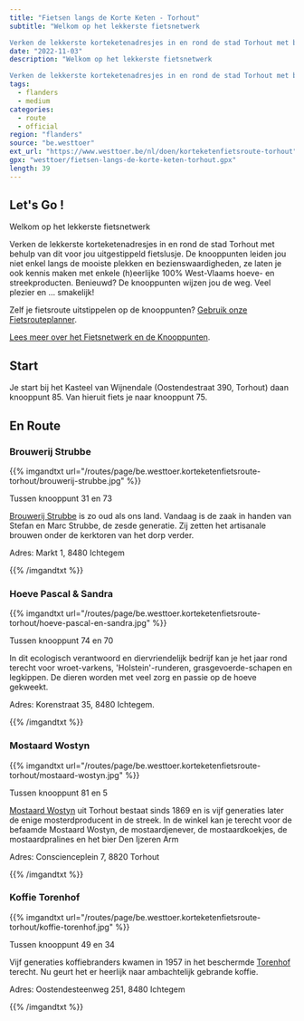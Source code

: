 ```yaml
---
title: "Fietsen langs de Korte Keten - Torhout"
subtitle: "Welkom op het lekkerste fietsnetwerk

Verken de lekkerste korteketenadresjes in en rond de stad Torhout met behulp van dit voor jou uitgestippeld fietslusje"
date: "2022-11-03"
description: "Welkom op het lekkerste fietsnetwerk

Verken de lekkerste korteketenadresjes in en rond de stad Torhout met behulp van dit voor jou uitgestippeld fietslusje" 
tags:
  - flanders
  - medium
categories: 
  - route
  - official
region: "flanders"
source: "be.westtoer"
ext_url: "https://www.westtoer.be/nl/doen/korteketenfietsroute-torhout"
gpx: "westtoer/fietsen-langs-de-korte-keten-torhout.gpx"
length: 39
---
```


## Let's Go !

Welkom op het lekkerste fietsnetwerk

Verken de lekkerste korteketenadresjes in en rond de stad Torhout met behulp van dit voor jou uitgestippeld fietslusje. De knooppunten leiden jou niet enkel langs de mooiste plekken en bezienswaardigheden, ze laten je ook kennis maken met enkele (h)eerlijke 100% West-Vlaams hoeve- en streekproducten. Benieuwd? De knooppunten wijzen jou de weg. Veel plezier en … smakelijk!

Zelf je fietsroute uitstippelen op de knooppunten? [Gebruik onze Fietsrouteplanner](http://www.westtoer.be/nl/fietsrouteplanner).

[Lees meer over het Fietsnetwerk en de Knooppunten](https://www.westtoer.be/nl/node/83280).

## Start 

Je start bij het Kasteel van Wijnendale (Oostendestraat 390, Torhout) daan knooppunt 85. Van hieruit fiets je naar knooppunt 75. 

## En Route

### Brouwerij Strubbe

{{% imgandtxt url="/routes/page/be.westtoer.korteketenfietsroute-torhout/brouwerij-strubbe.jpg" %}}

Tussen knooppunt 31 en 73

[Brouwerij Strubbe](https://www.westtoer.be/nl/eten-drinken/brouwerij-strubbe) is zo oud als ons land. Vandaag is de zaak in handen van Stefan en Marc Strubbe, de zesde generatie. Zij zetten het artisanale brouwen onder de kerktoren van het dorp verder.

Adres: Markt 1, 8480 Ichtegem

{{% /imgandtxt %}}

### Hoeve Pascal & Sandra

{{% imgandtxt url="/routes/page/be.westtoer.korteketenfietsroute-torhout/hoeve-pascal-en-sandra.jpg" %}}

Tussen knooppunt 74 en 70

In dit ecologisch verantwoord en diervriendelijk bedrijf kan je het jaar rond terecht voor wroet-varkens, 'Holstein'-runderen, grasgevoerde-schapen en legkippen. De dieren worden met veel zorg en passie op de hoeve gekweekt.

Adres: Korenstraat 35, 8480 Ichtegem.

{{% /imgandtxt %}}

### Mostaard Wostyn

{{% imgandtxt url="/routes/page/be.westtoer.korteketenfietsroute-torhout/mostaard-wostyn.jpg" %}}

Tussen knooppunt 81 en 5

[Mostaard Wostyn](https://www.westtoer.be/nl/doen/mosterdwinkeltje-wostyn) uit Torhout bestaat sinds 1869 en is vijf generaties later de enige mosterdproducent in de streek. In de winkel kan je terecht voor de befaamde Mostaard Wostyn, de mostaardjenever, de mostaardkoekjes, de mostaardpralines en het bier Den Ijzeren Arm

Adres: Conscienceplein 7, 8820 Torhout

{{% /imgandtxt %}}

### Koffie Torenhof

{{% imgandtxt url="/routes/page/be.westtoer.korteketenfietsroute-torhout/koffie-torenhof.jpg" %}}

Tussen knooppunt 49 en 34

Vijf generaties koffiebranders kwamen in 1957 in het beschermde [Torenhof](https://www.westtoer.be/nl/doen/koffie-torenhof) terecht. Nu geurt het er heerlijk naar ambachtelijk gebrande koffie.

Adres: Oostendesteenweg 251, 8480 Ichtegem

{{% /imgandtxt %}}
